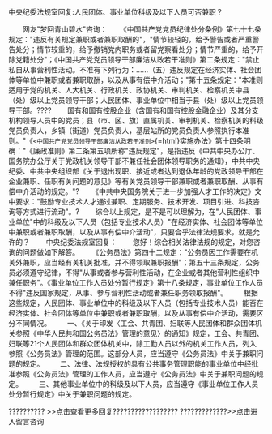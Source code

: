 中央纪委法规室回复:人民团体、事业单位科级及以下人员可否兼职？










　　网友"梦回青山碧水"咨询：
　　《中国共产党党员纪律处分条例》第七十七条规定："违反有关规定兼职或者兼职取酬的"，"情节较轻的，给予警告或者严重警告处分；情节较重的，给予撤销党内职务或者留党察看处分；情节严重的，给予开除党籍处分"；《中国共产党党员领导干部廉洁从政若干准则》第二条规定："禁止私自从事营利性活动。不准有下列行为：......（五）违反规定在经济实体、社会团体等单位中兼职或者兼职取酬，以及从事有偿中介活动；"第十五条规定："本准则适用于党的机关、人大机关、行政机关、政协机关、审判机关、检察机关中县（处）级以上党员领导干部；人民团体、事业单位中相当于县（处）级以上党员领导干部。????
　　国有和国有控股企业（含国有和国有控股金融企业）及其分支机构领导人员中的党员；县（市、区、旗）直属机关、审判机关、检察机关的科级党员负责人，乡镇（街道）党员负责人，基层站所的党员负责人参照执行本准则。"《`<中国共产党党员领导干部廉洁从政若干准则>`{=html}实施办法》第十四条明确："《廉政准则》第二条第五项所称"违反规定"，是指违反《中共中央办公厅、国务院办公厅关于党政机关领导干部不兼任社会团体领导职务的通知》，中共中央纪委、中共中央组织部《关于退出现职、接近或者达到退休年龄的党政领导干部在企业兼职、任职有关问题的意见》等有关党员领导干部兼职或者兼职取酬、从事有偿中介活动的规定。"?
　　《中共中央国务院关于进一步加强人才工作的决定》文中要求："鼓励专业技术人才通过兼职、定期服务、技术开发、项目引进、科技咨询等方式进行流动"。?
　　综合以上规定，是不是可以理解为，在"人民团体、事业单位"中的科级及以下人员（包括专业技术人员）"在经济实体、社会团体等单位中兼职或者兼职取酬，以及从事有偿中介活动"，只要合乎法律法规要求，就是允许的？
　　中央纪委法规室回复：
　　您好！综合相关法律法规的规定，对您咨询的问题做如下解答。
　　《公务员法》第四十二规定："公务员因工作需要在机关外兼职，应当经有关机关批准，并不得领取兼职报酬"；第五十三条规定，公务员必须遵守纪律，不得"从事或者参与营利性活动，在企业或者其他营利性组织中兼任职务"。《事业单位工作人员处分暂行规定》第十八条规定，事业单位工作人员不得"违反国家规定，从事、参与营利性活动或者兼任职务领取报酬"。
　　根据这些规定，人民团体、事业单位中的科级及以下人员（包括专业技术人员）能否在经济实体、社会团体等单位中兼职或者兼职取酬，以及从事有偿中介活动，需要区分不同情况。
　　一、《关于印发〈工会、共青团、妇联等人民团体和群众团体机关参照《中华人民共和国公务员法》管理的意见〉的通知》规定，工会、共青团、妇联等21个人民团体和群众团体机关中，除工勤人员以外的机关工作人员，列入参照《公务员法》管理的范围。这部分人员，应当遵守《公务员法》中关于兼职问题的规定。
　　二、法律、法规授权的具有公共事务管理职能的事业单位中经批准参照《公务员法》管理的工作人员，应当遵守《公务员法》中关于兼职问题的规定。
　　三、其他事业单位中的科级及以下人员，应当遵守《事业单位工作人员处分暂行规定》中关于兼职问题的规定。

?????????? \>\>点击查看更多回复??????????????????
?????????????\>\>点击进入留言咨询
